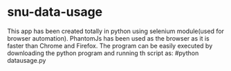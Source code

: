 # snu-data-usage
This app has been created totally in python using selenium module(used for browser automation).
PhantomJs has been used as the browser as it is faster than Chrome and Firefox.
The program can be easily executed by downloading the python program and running th script as:
#python datausage.py

